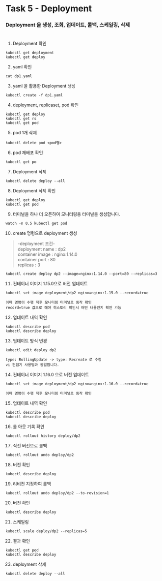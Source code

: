 # Task 5 - Deployment

### Deployment 을 생성, 조회, 업데이트, 롤백, 스케일링, 삭제
#  

1. Deployment 확인
```
kubectl get deployment
kubectl get deploy
```

2. yaml 확인
```
cat dp1.yaml
```

3. yaml 을 활용한 Deployment 생성
```
kubectl create -f dp1.yaml
```

4. deployment, replicaset, pod 확인
```
kubectl get deploy
kubectl get rs
kubectl get pod
```

5. pod 1개 삭제
```
kubectl delete pod <pod명>
```

6. pod 재배포 확인
```
kubectl get po
```

7. Deployment 삭제
```
kubectl delete deploy --all
```

8. Deployment 삭제 확인
```
kubectl get deploy
kubectl get pod
```

9. 터미널을 하나 더 오픈하여 모니터링용 터미널을 생성합니다.
```
watch -n 0.5 kubectl get pod
```

10. create 명령으로 deployment 생성
>-deployment 조건-  
deployment name : dp2  
container image : nginx:1.14.0  
container port : 80  
replicas : 3  

```
kubectl create deploy dp2 --image=nginx:1.14.0 --port=80 --replicas=3
```


11. 컨테이너 이미지 1.15.0으로 버전 업데이트
```
kubectl set image deployment/dp2 nginx=nginx:1.15.0 --record=true
```
`이때 명령어 수행 직후 모니터링 터미널로 동작 확인`  
`record=true 값으로 해야 히스토리 확인시 어떤 내용인지 확인 가능`

12. 업데이트 내역 확인
```
kubectl describe pod
kubectl describe deploy
```

13. 업데이트 방식 변경
```
kubectl edit deploy dp2
```
`type: RollingUpdate -> type: Recreate 로 수정`  
`vi 편집기 사용법과 동일합니다.`

14. 컨테이너 이미지 1.16.0 으로 버전 업데이트
```
kubectl set image deployment/dp2 nginx=nginx:1.16.0 --record=true
```
`이때 명령어 수행 직후 모니터링 터미널로 동작 확인`   

15. 업데이트 내역 확인
```
kubectl describe pod
kubectl describe deploy
```

16. 롤 아웃 기록 확인
```
kubectl rollout history deploy/dp2
```

17. 직전 버전으로 롤백
```
kubectl rollout undo deploy/dp2
```

18. 버전 확인
```
kubectl describe deploy
```

19. 리비전 지정하여 롤백
```
kubectl rollout undo deploy/dp2 --to-revision=1
```

20. 버전 확인
```
kubectl describe deploy
```

21. 스케일링
```
kubectl scale deploy/dp2 --replicas=5
```

22. 결과 확인
```
kubectl get pod
kubectl describe deploy
```

23. deployment 삭제
```
kubectl delete deploy --all
```
